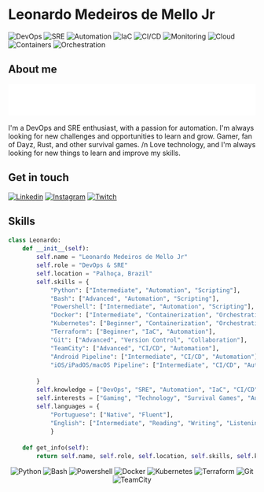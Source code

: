 # Leonardo Medeiros de Mello Jr

![DevOps](https://img.shields.io/badge/-DevOps-000000?style=for-the-badge&logo=devops&logoColor=white)
![SRE](https://img.shields.io/badge/-SRE-000000?style=for-the-badge&logo=sre&logoColor=white)
![Automation](https://img.shields.io/badge/-Automation-000000?style=for-the-badge&logo=automation&logoColor=white)
![IaC](https://img.shields.io/badge/-IaC-000000?style=for-the-badge&logo=iac&logoColor=white)
![CI/CD](https://img.shields.io/badge/-CI/CD-000000?style=for-the-badge&logo=cicd&logoColor=white)
![Monitoring](https://img.shields.io/badge/-Monitoring-000000?style=for-the-badge&logo=monitoring&logoColor=white)
![Cloud](https://img.shields.io/badge/-Cloud-000000?style=for-the-badge&logo=cloud&logoColor=white)
![Containers](https://img.shields.io/badge/-Containers-000000?style=for-the-badge&logo=containers&logoColor=white)
![Orchestration](https://img.shields.io/badge/-Orchestration-000000?style=for-the-badge&logo=orchestration&logoColor=white)

## About me

![Hello](githublimitation.svg)

I'm a DevOps and SRE enthusiast, with a passion for automation. I'm always looking for new challenges and opportunities to learn and grow.
Gamer, fan of Dayz, Rust, and other survival games. /n
Love technology, and I'm always looking for new things to learn and improve my skills.

## Get in touch

[![Linkedin](https://img.shields.io/badge/-Leonardo%20Medeiros%20de%20Mello%20Jr-00000?style=for-the-badge&logo=linkedin&logoColor=white&label=Linkedin&labelColor=1560BD&color=000000&link=https%3A%2F%2Fwww.linkedin.com%2Fin%2Fleonardommello%2F)](https://www.linkedin.com/in/leonardommello/)
[![Instagram](https://img.shields.io/badge/-leonardommello-00000?style=for-the-badge&logo=instagram&logoColor=white&label=Instagram&labelColor=E4405F&color=000000&link=https%3A%2F%2Fwww.instagram.com%2Fleonardommello%2F)](https://www.instagram.com/leonardommello/)
[![Twitch](https://img.shields.io/badge/-leonardommello-00000?style=for-the-badge&logo=twitch&logoColor=white&label=Twitch&labelColor=9146FF&color=000000&link=https%3A%2F%2Fwww.twitch.tv%2Fleonardomjr)](https://www.twitch.tv/leonardommjr)

## Skills

```python
class Leonardo:
    def __init__(self):
        self.name = "Leonardo Medeiros de Mello Jr"
        self.role = "DevOps & SRE"
        self.location = "Palhoça, Brazil"
        self.skills = {
            "Python": ["Intermediate", "Automation", "Scripting"],
            "Bash": ["Advanced", "Automation", "Scripting"],
            "Powershell": ["Intermediate", "Automation", "Scripting"],
            "Docker": ["Intermediate", "Containerization", "Orchestration"],
            "Kubernetes": ["Beginner", "Containerization", "Orchestration"],
            "Terraform": ["Beginner", "IaC", "Automation"],
            "Git": ["Advanced", "Version Control", "Collaboration"],
            "TeamCity": ["Advanced", "CI/CD", "Automation"],
            "Android Pipeline": ["Intermediate", "CI/CD", "Automation"],
            "iOS/iPadOS/macOS Pipeline": ["Intermediate", "CI/CD", "Automation"],

        }
        self.knowledge = ["DevOps", "SRE", "Automation", "IaC", "CI/CD", "Monitoring", "Cloud", "Containers", "Orchestration"]
        self.interests = ["Gaming", "Technology", "Survival Games", "Automation", "DevOps", "SRE"]
        self.languages = {
            "Portuguese": ["Native", "Fluent"],
            "English": ["Intermediate", "Reading", "Writing", "Listening"]
            }

    def get_info(self):
        return self.name, self.role, self.location, self.skills, self.knowledge, self.interests, self.languages
```

<center>

![Python](https://img.shields.io/badge/-Python-3776AB?style=for-the-badge&logo=python&logoColor=white)
![Bash](https://img.shields.io/badge/-Bash-4EAA25?style=for-the-badge&logo=gnu-bash&logoColor=white)
![Powershell](https://img.shields.io/badge/-Powershell-5391FE?style=for-the-badge&logo=powershell&logoColor=white)
![Docker](https://img.shields.io/badge/-Docker-2496ED?style=for-the-badge&logo=docker&logoColor=white)
![Kubernetes](https://img.shields.io/badge/-Kubernetes-326CE5?style=for-the-badge&logo=kubernetes&logoColor=white)
![Terraform](https://img.shields.io/badge/-Terraform-623CE4?style=for-the-badge&logo=terraform&logoColor=white)
![Git](https://img.shields.io/badge/-Git-F05032?style=for-the-badge&logo=git&logoColor=white)
![TeamCity](https://img.shields.io/badge/-TeamCity-000000?style=for-the-badge&logo=teamcity&logoColor=white)

</center>
